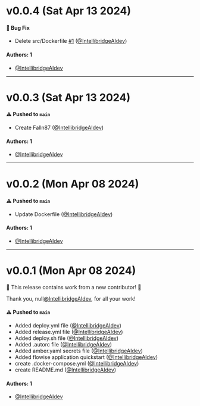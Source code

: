 # v0.0.4 (Sat Apr 13 2024)

#### 🐛 Bug Fix

- Delete src/Dockerfile [#1](https://github.com/IntellibridgeAIdev/container-fsypdyo/pull/1) ([@IntellibridgeAIdev](https://github.com/IntellibridgeAIdev))

#### Authors: 1

- [@IntellibridgeAIdev](https://github.com/IntellibridgeAIdev)

---

# v0.0.3 (Sat Apr 13 2024)

#### ⚠️ Pushed to `main`

- Create Falln87 ([@IntellibridgeAIdev](https://github.com/IntellibridgeAIdev))

#### Authors: 1

- [@IntellibridgeAIdev](https://github.com/IntellibridgeAIdev)

---

# v0.0.2 (Mon Apr 08 2024)

#### ⚠️ Pushed to `main`

- Update Dockerfile ([@IntellibridgeAIdev](https://github.com/IntellibridgeAIdev))

#### Authors: 1

- [@IntellibridgeAIdev](https://github.com/IntellibridgeAIdev)

---

# v0.0.1 (Mon Apr 08 2024)

:tada: This release contains work from a new contributor! :tada:

Thank you, null[@IntellibridgeAIdev](https://github.com/IntellibridgeAIdev), for all your work!

#### ⚠️ Pushed to `main`

- Added deploy.yml file ([@IntellibridgeAIdev](https://github.com/IntellibridgeAIdev))
- Added release.yml file ([@IntellibridgeAIdev](https://github.com/IntellibridgeAIdev))
- Added deploy.sh file ([@IntellibridgeAIdev](https://github.com/IntellibridgeAIdev))
- Added .autorc file ([@IntellibridgeAIdev](https://github.com/IntellibridgeAIdev))
- Added amber.yaml secrets file ([@IntellibridgeAIdev](https://github.com/IntellibridgeAIdev))
- Added flowise application quickstart ([@IntellibridgeAIdev](https://github.com/IntellibridgeAIdev))
- create .docker-compose.yml ([@IntellibridgeAIdev](https://github.com/IntellibridgeAIdev))
- create README.md ([@IntellibridgeAIdev](https://github.com/IntellibridgeAIdev))

#### Authors: 1

- [@IntellibridgeAIdev](https://github.com/IntellibridgeAIdev)
